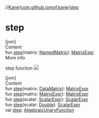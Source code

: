 //[Kane](../index.md)/[com.github.jomof.kane](index.md)/[step](step.md)



# step  
[jvm]  
Content  
fun [step](step.md)(matrix: [NamedMatrix](../com.github.jomof.kane.impl/-named-matrix/index.md)): [MatrixExpr](-matrix-expr/index.md)  
More info  


step function ![](https://jomof.github.io/kane/figures/step-profile.svg)

  


[jvm]  
Content  
fun [step](step.md)(matrix: [DataMatrix](../com.github.jomof.kane.impl/-data-matrix/index.md)): [MatrixExpr](-matrix-expr/index.md)  
fun [step](step.md)(matrix: [MatrixExpr](-matrix-expr/index.md)): [MatrixExpr](-matrix-expr/index.md)  
fun [step](step.md)(scalar: [ScalarExpr](-scalar-expr/index.md)): [ScalarExpr](-scalar-expr/index.md)  
fun [step](step.md)(scalar: [Double](https://kotlinlang.org/api/latest/jvm/stdlib/kotlin/-double/index.html)): [ScalarExpr](-scalar-expr/index.md)  
val [step](step.md): [AlgebraicUnaryFunction](../com.github.jomof.kane.impl.functions/-algebraic-unary-function/index.md)  



